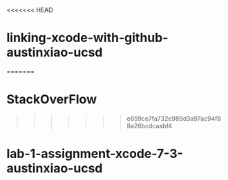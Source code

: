 <<<<<<< HEAD
# linking-xcode-with-github-austinxiao-ucsd
=======
# StackOverFlow
>>>>>>> e659ce7fa732e989d3a97ac94f88a26bcdcaabf4
# lab-1-assignment-xcode-7-3-austinxiao-ucsd

